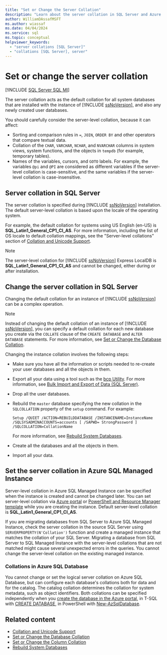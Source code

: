 ```yaml
---
title: "Set or Change the Server Collation"
description: "Learn about the server collation in SQL Server and Azure SQL Managed Instance, and how it can be set upon creation, and changed in some scenarios."
author: WilliamDAssafMSFT
ms.author: wiassaf
ms.date: 04/04/2024
ms.service: sql
ms.topic: conceptual
helpviewer_keywords:
  - "server collations [SQL Server]"
  - "collations [SQL Server], server"
---
```

# Set or change the server collation

[!INCLUDE [SQL Server SQL MI](../../includes/applies-to-version/sql-asdbmi.md)]

  The server collation acts as the default collation for all system databases that are installed with the instance of [!INCLUDE [ssNoVersion](../../includes/ssnoversion-md.md)], and also any newly created user databases. 

  You should carefully consider the server-level collation, because it can affect:

 - Sorting and comparison rules in `=`, `JOIN`, `ORDER BY` and other operators that compare textual data.
 - Collation of the `CHAR`, `VARCHAR`, `NCHAR`, and `NVARCHAR` columns in system views, system functions, and the objects in `tempdb` (for example, temporary tables).
 - Names of the variables, cursors, and `GOTO` labels. For example, the variables `@pi` and `@PI` are considered as different variables if the server-level collation is case-sensitive, and the same variables if the server-level collation is case-insensitive.
  
## Server collation in SQL Server

  The server collation is specified during [!INCLUDE [ssNoVersion](../../includes/ssnoversion-md.md)] installation. The default server-level collation is based upon the locale of the operating system. 
  
  For example, the default collation for systems using US English (en-US) is **SQL_Latin1_General_CP1_CI_AS**. For more information, including the list of OS locale to default collation mappings, see the "Server-level collations" section of [Collation and Unicode Support](collation-and-unicode-support.md#Server-level-collations).

> [!NOTE]  
> The server-level collation for [!INCLUDE [ssNoVersion](../../includes/ssnoversion-md.md)] Express LocalDB is **SQL_Latin1_General_CP1_CI_AS** and cannot be changed, either during or after installation.  

## Change the server collation in SQL Server
 
 Changing the default collation for an instance of [!INCLUDE [ssNoVersion](../../includes/ssnoversion-md.md)] can be a complex operation.

> [!NOTE]  
> Instead of changing the default collation of an instance of [!INCLUDE [ssNoVersion](../../includes/ssnoversion-md.md)], you can specify a default collation for each new database you create via the `COLLATE` clause of the `CREATE DATABASE` and `ALTER DATABASE` statements. For more information, see [Set or Change the Database Collation](set-or-change-the-database-collation.md).

 Changing the instance collation involves the following steps:  
  
- Make sure you have all the information or scripts needed to re-create your user databases and all the objects in them.  
  
- Export all your data using a tool such as the [bcp Utility](../../tools/bcp-utility.md). For more information, see [Bulk Import and Export of Data (SQL Server)](../../relational-databases/import-export/bulk-import-and-export-of-data-sql-server.md).  
  
- Drop all the user databases.  
  
- Rebuild the `master` database specifying the new collation in the `SQLCOLLATION` property of the `setup` command. For example:  
  
   ```console  
   Setup /QUIET /ACTION=REBUILDDATABASE /INSTANCENAME=InstanceName
   /SQLSYSADMINACCOUNTS=accounts [ /SAPWD= StrongPassword ]
   /SQLCOLLATION=CollationName  
   ```  
  
   For more information, see [Rebuild System Databases](../../relational-databases/databases/rebuild-system-databases.md).  
  
- Create all the databases and all the objects in them.  
  
- Import all your data.  

## Set the server collation in Azure SQL Managed Instance

Server-level collation in Azure SQL Managed Instance can be specified when the instance is created and cannot be changed later. You can set server-level collation via [Azure portal](/azure/sql-database/sql-database-managed-instance-get-started#create-a-managed-instance) or [PowerShell and Resource Manager template](/azure/sql-database/scripts/sql-managed-instance-create-powershell-azure-resource-manager-template) while you are creating the instance. Default server-level collation is **SQL_Latin1_General_CP1_CI_AS**.

If you are migrating databases from SQL Server to Azure SQL Managed Instance, check the server collation in the source SQL Server using `SERVERPROPERTY(N'Collation')` function and create a managed instance that matches the collation of your SQL Server. Migrating a database from SQL Server to SQL Managed Instance with the server-level collations that are not matched might cause several unexpected errors in the queries. You cannot change the server-level collation on the existing managed instance.

### Collations in Azure SQL Database

You cannot change or set the logical server collation on Azure SQL Database, but can configure each database's collations both for data and for the catalog. The catalog collation determines the collation for system metadata, such as object identifiers. Both collations can be specified independently when you [create the database in the Azure portal](/azure/azure-sql/database/single-database-create-quickstart?view=azuresql&preserve-view=true&tabs=azure-portal#create-a-single-database), in T-SQL with [CREATE DATABASE](../../t-sql/statements/create-database-transact-sql.md?view=azuresqldb-current&preserve-view=true#collation_name), in PowerShell with [New-AzSqlDatabase](/powershell/module/az.sql/new-azsqldatabase).

## Related content

- [Collation and Unicode Support](../../relational-databases/collations/collation-and-unicode-support.md)
- [Set or Change the Database Collation](../../relational-databases/collations/set-or-change-the-database-collation.md)
- [Set or Change the Column Collation](../../relational-databases/collations/set-or-change-the-column-collation.md)
- [Rebuild System Databases](../../relational-databases/databases/rebuild-system-databases.md)
